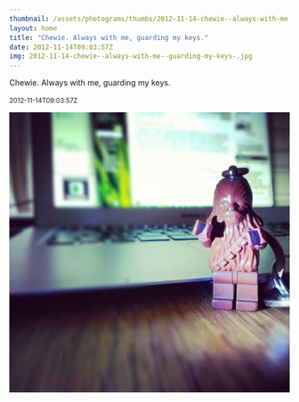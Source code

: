 ```yaml
---
thumbnail: /assets/photograms/thumbs/2012-11-14-chewie--always-with-me--guarding-my-keys-.png
layout: home
title: "Chewie. Always with me, guarding my keys."
date: 2012-11-14T09:03:57Z
img: 2012-11-14-chewie--always-with-me--guarding-my-keys-.jpg
---
```


Chewie. Always with me, guarding my keys.

<small>2012-11-14T09:03:57Z</small>

![Chewie. Always with me, guarding my keys.](/assets/photograms/original/2012-11-14-chewie--always-with-me--guarding-my-keys-.jpg)
